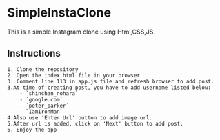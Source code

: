 # SimpleInstaClone

This is a simple Instagram clone using Html,CSS,JS.

## Instructions
    
    1. Clone the repository
    2. Open the index.html file in your browser
    3. Comment line 113 in app.js file and refresh browser to add post.
    3.At time of creating post, you have to add username listed below:
        - `shinchan_nohara`
        - `google.com`
        - `peter_parker`
        - `IamIronMan`
    4.Also use 'Enter Url' button to add image url.
    5.After url is added, click on 'Next' button to add post.
    6. Enjoy the app